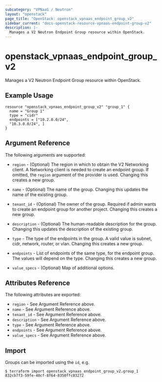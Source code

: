 ```yaml
---
subcategory: "VPNaaS / Neutron"
layout: "openstack"
page_title: "OpenStack: openstack_vpnaas_endpoint_group_v2"
sidebar_current: "docs-openstack-resource-vpnaas-endpoint-group-v2"
description: |-
  Manages a V2 Neutron Endpoint Group resource within OpenStack.
---
```


# openstack\_vpnaas\_endpoint\_group\_v2

Manages a V2 Neutron Endpoint Group resource within OpenStack.

## Example Usage

```hcl
resource "openstack_vpnaas_endpoint_group_v2" "group_1" {
  name = "Group 1"
  type = "cidr"
  endpoints = ["10.2.0.0/24",
  "10.3.0.0/24", ]
}
```

## Argument Reference

The following arguments are supported:

* `region` - (Optional) The region in which to obtain the V2 Networking client.
    A Networking client is needed to create an endpoint group. If omitted, the
    `region` argument of the provider is used. Changing this creates a new
    group.

* `name` - (Optional) The name of the group. Changing this updates the name of
    the existing group.

* `tenant_id` - (Optional) The owner of the group. Required if admin wants to
    create an endpoint group for another project. Changing this creates a new group.

* `description` - (Optional) The human-readable description for the group.
    Changing this updates the description of the existing group.

* `type` - The type of the endpoints in the group. A valid value is subnet, cidr, network, router, or vlan.
    Changing this creates a new group.
    
* `endpoints` - List of endpoints of the same type, for the endpoint group. The values will depend on the type.
    Changing this creates a new group.
    
* `value_specs` - (Optional) Map of additional options.

## Attributes Reference

The following attributes are exported:

* `region` - See Argument Reference above.
* `name` - See Argument Reference above.
* `tenant_id` - See Argument Reference above.
* `description` - See Argument Reference above.
* `type` - See Argument Reference above.
* `endpoints` - See Argument Reference above.
* `value_specs` - See Argument Reference above.


## Import

Groups can be imported using the `id`, e.g.

```
$ terraform import openstack_vpnaas_endpoint_group_v2.group_1 832cb7f3-59fe-40cf-8f64-8350ffc03272
```
